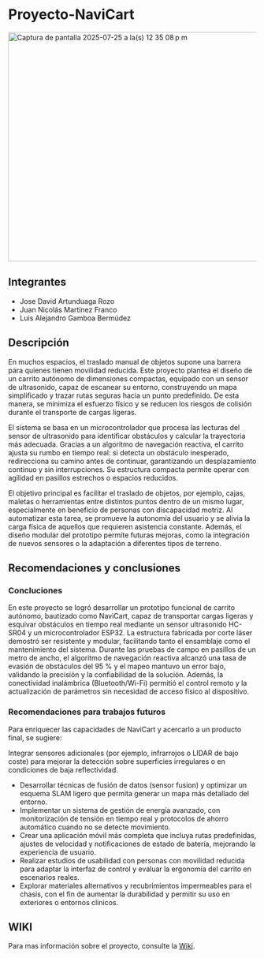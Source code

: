 # Proyecto-NaviCart

<img width="622" height="465" alt="Captura de pantalla 2025-07-25 a la(s) 12 35 08 p m" src="https://github.com/user-attachments/assets/6e534088-a37d-4b0c-a300-9dc3eb6fdf17" />


## Integrantes
* Jose David Artunduaga Rozo
* Juan Nicolás Martínez Franco
* Luis Alejandro Gamboa Bermúdez

## Descripción
En muchos espacios, el traslado manual de objetos supone una barrera para quienes tienen movilidad reducida. Este proyecto plantea el diseño de un carrito autónomo de dimensiones compactas, equipado con un sensor de ultrasonido, capaz de escanear su entorno, construyendo un mapa simplificado y trazar rutas seguras hacia un punto predefinido. De esta manera, se minimiza el esfuerzo físico y se reducen los riesgos de colisión durante el transporte de cargas ligeras.

El sistema se basa en un microcontrolador que procesa las lecturas del sensor de ultrasonido para identificar obstáculos y calcular la trayectoria más adecuada. Gracias a un algoritmo de navegación reactiva, el carrito ajusta su rumbo en tiempo real: si detecta un obstáculo inesperado, redirecciona su camino antes de continuar, garantizando un desplazamiento continuo y sin interrupciones. Su estructura compacta permite operar con agilidad en pasillos estrechos o espacios reducidos.

El objetivo principal es facilitar el traslado de objetos, por ejemplo, cajas, maletas o herramientas entre distintos puntos dentro de un mismo lugar, especialmente en beneficio de personas con discapacidad motriz. Al automatizar esta tarea, se promueve la autonomía del usuario y se alivia la carga física de aquellos que requieren asistencia constante. Además, el diseño modular del prototipo permite futuras mejoras, como la integración de nuevos sensores o la adaptación a diferentes tipos de terreno.

## Recomendaciones y conclusiones

### Concluciones

En este proyecto se logró desarrollar un prototipo funcional de carrito autónomo, bautizado como NaviCart, capaz de transportar cargas ligeras y esquivar obstáculos en tiempo real mediante un sensor ultrasonido HC-SR04 y un microcontrolador ESP32. La estructura fabricada por corte láser demostró ser resistente y modular, facilitando tanto el ensamblaje como el mantenimiento del sistema. Durante las pruebas de campo en pasillos de un metro de ancho, el algoritmo de navegación reactiva alcanzó una tasa de evasión de obstáculos del 95 % y el mapeo mantuvo un error bajo, validando la precisión y la confiabilidad de la solución. Además, la conectividad inalámbrica (Bluetooth/Wi-Fi) permitió el control remoto y la actualización de parámetros sin necesidad de acceso físico al dispositivo.

### Recomendaciones para trabajos futuros

Para enriquecer las capacidades de NaviCart y acercarlo a un producto final, se sugiere:

Integrar sensores adicionales (por ejemplo, infrarrojos o LIDAR de bajo coste) para mejorar la detección sobre superficies irregulares o en condiciones de baja reflectividad.
 * Desarrollar técnicas de fusión de datos (sensor fusion) y optimizar un esquema SLAM ligero que permita generar un mapa más detallado del entorno.
 * Implementar un sistema de gestión de energía avanzado, con monitorización de tensión en tiempo real y protocolos de ahorro automático cuando no se detecte movimiento.
 * Crear una aplicación móvil más completa que incluya rutas predefinidas, ajustes de velocidad y notificaciones de estado de batería, mejorando la experiencia de usuario.
 * Realizar estudios de usabilidad con personas con movilidad reducida para adaptar la interfaz de control y evaluar la ergonomía del carrito en escenarios reales.
 * Explorar materiales alternativos y recubrimientos impermeables para el chasis, con el fin de aumentar la durabilidad y permitir su uso en exteriores o entornos clínicos.

## WIKI

Para mas información sobre el proyecto, consulte la [Wiki](https://github.com/Juannico100/Proyecto-NaviCart/wiki).
 

